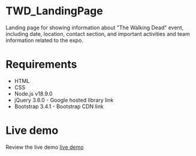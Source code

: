 # TWD_LandingPage

Landing page for showing information about "The Walking Dead" event, including date, location, contact section, and important activities and team information related to the expo.

# Requirements

- HTML
- CSS
- Node.js v18.9.0
- jQuery 3.6.0 - Google hosted library link
- Bootstrap 3.4.1 - Bootstrap CDN link

# Live demo

Review the live demo [live demo](https://ivannanouel-ksquare.github.io/TWD_LandingPage/)
